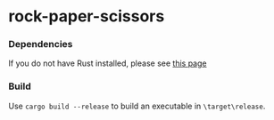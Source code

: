 # rock-paper-scissors
### Dependencies
If you do not have Rust installed, please see [this page](https://forge.rust-lang.org/infra/other-installation-methods.html#which)

### Build
Use <code>cargo build --release</code> to build an executable in <code>\target\release</code>.
